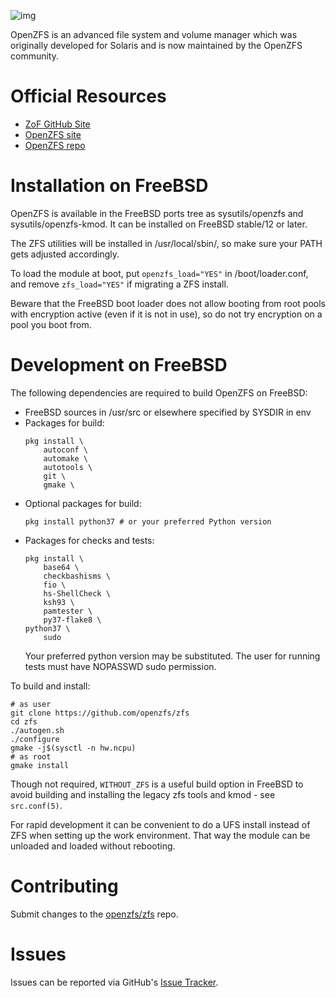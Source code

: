 ![img](https://github.com/zfsonfreebsd/ZoF/raw/gh-pages/zof-logo.png)

OpenZFS is an advanced file system and volume manager which was originally
developed for Solaris and is now maintained by the OpenZFS community.

# Official Resources

  * [ZoF GitHub Site](https://zfsonfreebsd.github.io/ZoF/)
  * [OpenZFS site](http://open-zfs.org/)
  * [OpenZFS repo](https://github.com/openzfs/zfs)

# Installation on FreeBSD

OpenZFS is available in the FreeBSD ports tree as sysutils/openzfs and
sysutils/openzfs-kmod. It can be installed on FreeBSD stable/12 or later.

The ZFS utilities will be installed in /usr/local/sbin/, so make sure your PATH
gets adjusted accordingly.

To load the module at boot, put `openzfs_load="YES"` in /boot/loader.conf, and
remove `zfs_load="YES"` if migrating a ZFS install.

Beware that the FreeBSD boot loader does not allow booting from root pools with
encryption active (even if it is not in use), so do not try encryption on a
pool you boot from.

# Development on FreeBSD

The following dependencies are required to build OpenZFS on FreeBSD:
  * FreeBSD sources in /usr/src or elsewhere specified by SYSDIR in env
  * Packages for build:
    ```
    pkg install \
        autoconf \
        automake \
        autotools \
        git \
        gmake \
    ```
  * Optional packages for build:
    ```
    pkg install python37 # or your preferred Python version
    ```
  * Packages for checks and tests:
    ```
    pkg install \
        base64 \
        checkbashisms \
        fio \
        hs-ShellCheck \
        ksh93 \
        pamtester \
        py37-flake8 \
	python37 \
        sudo
    ```
    Your preferred python version may be substituted.
    The user for running tests must have NOPASSWD sudo permission.

To build and install:
```
# as user
git clone https://github.com/openzfs/zfs
cd zfs
./autogen.sh
./configure
gmake -j$(sysctl -n hw.ncpu)
# as root
gmake install
```
Though not required, `WITHOUT_ZFS` is a useful build option in FreeBSD to avoid
building and installing the legacy zfs tools and kmod - see `src.conf(5)`.

For rapid development it can be convenient to do a UFS install instead of ZFS
when setting up the work environment. That way the module can be unloaded and
loaded without rebooting.

# Contributing

Submit changes to the [openzfs/zfs](https://github.com/openzfs/zfs) repo.

# Issues

Issues can be reported via GitHub's [Issue Tracker](https://github.com/openzfs/zfs).

